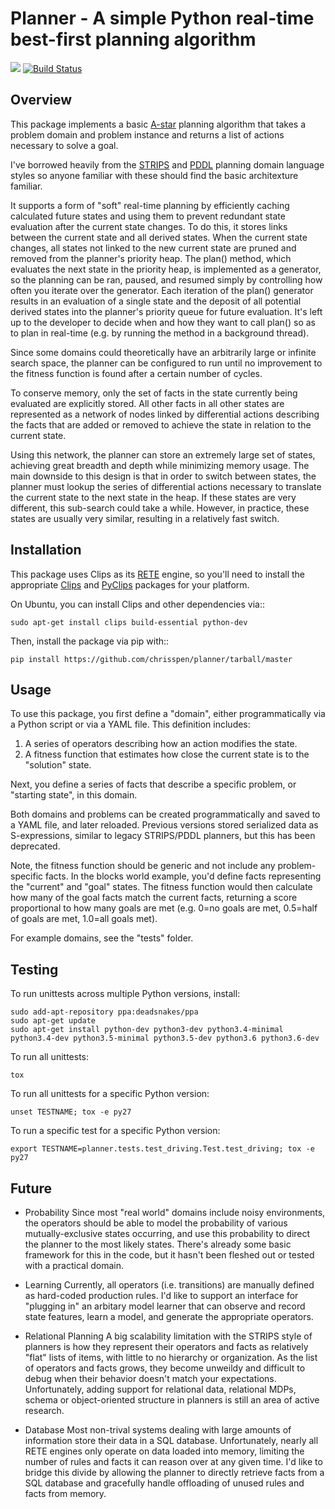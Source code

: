 Planner - A simple Python real-time best-first planning algorithm
=================================================================

[![](https://img.shields.io/pypi/v/planner.svg)](https://pypi.python.org/pypi/planner) [![Build Status](https://img.shields.io/travis/chrisspen/planner.svg?branch=master)](https://travis-ci.org/chrisspen/planner)

Overview
--------

This package implements a basic [A-star](http://en.wikipedia.org/wiki/A*_search_algorithm) planning algorithm that takes
a problem domain and problem instance and returns a list of actions necessary to solve a goal.

I've borrowed heavily from the [STRIPS](http://en.wikipedia.org/wiki/STRIPS) and [PDDL](http://en.wikipedia.org/wiki/Planning_Domain_Definition_Language)
planning domain language styles so anyone familiar with these should find the basic architexture familiar.

It supports a form of "soft" real-time planning by efficiently caching calculated future states and using them
to prevent redundant state evaluation after the current state changes. To do this, it stores links between the current state
and all derived states.
When the current state changes, all states not linked to the new current state are pruned and removed from the planner's priority heap.
The plan() method, which evaluates the next state in the priority heap, is implemented as a generator, so the planning can be ran, paused,
and resumed simply by controlling how often you iterate over the generator. Each iteration of the plan() generator results in an 
evaluation of a single state
and the deposit of all potential derived states into the planner's priority queue for future evaluation. It's left up to the
developer to decide when and how they want to call plan() so as to plan in real-time (e.g. by running the method in a background thread).

Since some domains could theoretically have an arbitrarily large or infinite search space, the planner can be configured to run
until no improvement to the fitness function is found after a certain number of cycles.

To conserve memory, only the set of facts in the state currently being evaluated are explicitly stored.
All other facts in all other states are represented as a network of nodes linked by differential actions describing the facts
that are added or removed to achieve the state in relation to the current state.

Using this network, the planner can store an extremely large
set of states, achieving great breadth and depth while minimizing memory usage. The main downside to this design
is that in order to switch between states, the planner must lookup the series of differential actions necessary to
translate the current state to the next state in the heap. If these states are very different, this sub-search could take a while.
However, in practice, these states are usually very similar, resulting in a relatively fast switch.

Installation
------------

This package uses Clips as its [RETE](http://en.wikipedia.org/wiki/Rete_algorithm>) engine, so you'll need to install
the appropriate [Clips](http://clipsrules.sourceforge.net/) and [PyClips](http://pyclips.sourceforge.net/web/) packages for your platform.

On Ubuntu, you can install Clips and other dependencies via::

    sudo apt-get install clips build-essential python-dev

Then, install the package via pip with::

    pip install https://github.com/chrisspen/planner/tarball/master
    
Usage
-----

To use this package, you first define a "domain", either programmatically via a Python script or via a YAML file. This definition includes:

1. A series of operators describing how an action modifies the state.
2. A fitness function that estimates how close the current state is to the "solution" state.

Next, you define a series of facts that describe a specific problem, or "starting state", in this domain.

Both domains and problems can be created programmatically and saved to a YAML file, and later reloaded.
Previous versions stored serialized data as S-expressions, similar to legacy STRIPS/PDDL planners,
but this has been deprecated.

Note, the fitness function should be generic and not include any problem-specific facts. In the blocks world example, you'd define facts representing
the "current" and "goal" states. The fitness function would then calculate how many of the goal facts match the current facts, returning a score
proportional to how many goals are met (e.g. 0=no goals are met, 0.5=half of goals are met, 1.0=all goals met).

For example domains, see the "tests" folder.

Testing
-------

To run unittests across multiple Python versions, install:

    sudo add-apt-repository ppa:deadsnakes/ppa
    sudo apt-get update
    sudo apt-get install python-dev python3-dev python3.4-minimal python3.4-dev python3.5-minimal python3.5-dev python3.6 python3.6-dev

To run all unittests:

    tox

To run all unittests for a specific Python version:

    unset TESTNAME; tox -e py27

To run a specific test for a specific Python version:

    export TESTNAME=planner.tests.test_driving.Test.test_driving; tox -e py27

Future
------

- Probability
    Since most "real world" domains include noisy environments, the operators should be able to model the probability
    of various mutually-exclusive states occurring,
    and use this probability to direct the planner to the most likely states.
    There's already some basic framework for this in the code, but it hasn't been fleshed out or tested with a practical domain.

- Learning
    Currently, all operators (i.e. transitions) are manually defined as hard-coded production rules.
    I'd like to support an interface for "plugging in" an arbitary model learner that can observe and record state features, learn a model,
    and generate the appropriate operators.
    
- Relational Planning
    A big scalability limitation with the STRIPS style of planners is how they represent their operators and facts as relatively
    "flat" lists of items,
    with little to no hierarchy or organization. As the list of operators and facts grows, they become unweildy and difficult
    to debug when their behavior doesn't match your expectations.
    Unfortunately, adding support for relational data, relational MDPs, schema or object-oriented structure in planners is
    still an area of active research.

- Database
    Most non-trival systems dealing with large amounts of information store their data in a SQL database.
    Unfortunately, nearly all RETE engines only operate on data loaded into memory, limiting the number of rules and facts it can
    reason over at any given time.
    I'd like to bridge this divide by allowing the planner to directly retrieve facts from a SQL database
    and gracefully handle offloading of unused rules and facts from memory.
    
